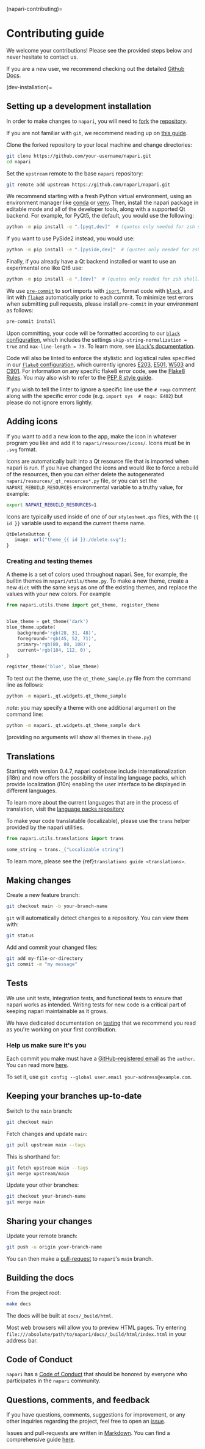 (napari-contributing)=
# Contributing guide

We welcome your contributions! Please see the provided steps below and never hesitate to contact us.

If you are a new user, we recommend checking out the detailed [Github Docs](https://docs.github.com/en).

(dev-installation)=
## Setting up a development installation

In order to make changes to `napari`, you will need to [fork](https://docs.github.com/en/get-started/quickstart/contributing-to-projects#forking-a-repository) the
[repository](https://github.com/napari/napari).

If you are not familiar with `git`, we recommend reading up on [this guide](https://docs.github.com/en/get-started/using-git/about-git#basic-git-commands).

Clone the forked repository to your local machine and change directories:
```sh
git clone https://github.com/your-username/napari.git
cd napari
```

Set the `upstream` remote to the base `napari` repository:
```sh
git remote add upstream https://github.com/napari/napari.git
```

We recommend starting with a fresh Python virtual environment, using an environment manager like
[conda](https://docs.conda.io/projects/conda/en/latest/user-guide/tasks/manage-environments.html) or [venv](https://docs.python.org/3/library/venv.html). Then, install the napari package
in editable mode and all of the developer tools, along with a supported Qt backend. For example, for PyQt5, the default, you would use the following:
```sh
python -m pip install -e ".[pyqt,dev]"  # (quotes only needed for zsh shell)
```

If you want to use PySide2 instead, you would use:
```sh
python -m pip install -e ".[pyside,dev]"  # (quotes only needed for zsh shell)
```

Finally, if you already have a Qt backend installed or want to use an experimental one like Qt6 use:
```sh
python -m pip install -e ".[dev]"  # (quotes only needed for zsh shell)
```



We use [`pre-commit`](https://pre-commit.com) to sort imports with
[`isort`](https://github.com/PyCQA/isort), format code with
[`black`](https://github.com/psf/black), and lint with
[`flake8`](https://github.com/PyCQA/flake8) automatically prior to each commit.
To minimize test errors when submitting pull requests, please install `pre-commit`
in your environment as follows:

```sh
pre-commit install
```

Upon committing, your code will be formatted according to our [`black`
configuration](https://github.com/napari/napari/blob/main/pyproject.toml), which includes the settings
`skip-string-normalization = true` and `max-line-length = 79`. To learn more,
see [`black`'s documentation](https://black.readthedocs.io/en/stable/).

Code will also be linted to enforce the stylistic and logistical rules specified
in our [`flake8` configuration](https://github.com/napari/napari/blob/main/setup.cfg), which currently ignores
[E203](https://lintlyci.github.io/Flake8Rules/rules/E203.html),
[E501](https://lintlyci.github.io/Flake8Rules/rules/E501.html),
[W503](https://lintlyci.github.io/Flake8Rules/rules/W503.html) and
[C901](https://lintlyci.github.io/Flake8Rules/rules/C901.html).  For information
on any specific flake8 error code, see the [Flake8
Rules](https://lintlyci.github.io/Flake8Rules/).  You may also wish to refer to
the [PEP 8 style guide](https://peps.python.org/pep-0008/).

If you wish to tell the linter to ignore a specific line use the `# noqa`
comment along with the specific error code (e.g. `import sys  # noqa: E402`) but
please do not ignore errors lightly.

## Adding icons

If you want to add a new icon to the app, make the icon in whatever program you
like and add it to `napari/resources/icons/`.  Icons must be in `.svg` format.

Icons are automatically built into a Qt resource file that is imported when
napari is run.  If you have changed the icons and would like to force a rebuild
of the resources, then you can either delete the autogenerated
`napari/resources/_qt_resources*.py` file, or you can set the
`NAPARI_REBUILD_RESOURCES` environmental variable to a truthy value, for
example:

```sh
export NAPARI_REBUILD_RESOURCES=1
```

Icons are typically used inside of one of our `stylesheet.qss` files, with the
`{{ id }}` variable used to expand the current theme name.

```css
QtDeleteButton {
   image: url("theme_{{ id }}:/delete.svg");
}
```

### Creating and testing themes

A theme is a set of colors used throughout napari.  See, for example, the
builtin themes in `napari/utils/theme.py`.  To make a new theme, create a new
`dict` with the same keys as one of the existing themes, and
replace the values with your new colors.  For example

```python
from napari.utils.theme import get_theme, register_theme


blue_theme = get_theme('dark')
blue_theme.update(
    background='rgb(28, 31, 48)',
    foreground='rgb(45, 52, 71)',
    primary='rgb(80, 88, 108)',
    current='rgb(184, 112, 0)',
)

register_theme('blue', blue_theme)
```


To test out the theme, use the
`qt_theme_sample.py` file from the command line as follows:

```sh
python -m napari._qt.widgets.qt_theme_sample
```
*note*: you may specify a theme with one additional argument on the command line:
```sh
python -m napari._qt.widgets.qt_theme_sample dark
```
(providing no arguments will show all themes in `theme.py`)

## Translations

Starting with version 0.4.7, napari codebase include internationalization
(i18n) and now offers the possibility of installing language packs, which
provide localization (l10n) enabling the user interface to be displayed in
different languages.

To learn more about the current languages that are in the process of
translation, visit the [language packs repository](https://github.com/napari/napari-language-packs)

To make your code translatable (localizable), please use the `trans` helper
provided by the napari utilities.

```python
from napari.utils.translations import trans

some_string = trans._("Localizable string")
```

To learn more, please see the {ref}`translations guide <translations>`.

## Making changes

Create a new feature branch:
```sh
git checkout main -b your-branch-name
```

`git` will automatically detect changes to a repository.
You can view them with:
```sh
git status
```

Add and commit your changed files:
```sh
git add my-file-or-directory
git commit -m "my message"
```

## Tests

We use unit tests, integration tests, and functional tests to ensure that
napari works as intended. Writing tests for new code is a critical part of
keeping napari maintainable as it grows.

We have dedicated documentation on [testing](napari-testing) that we recommend you
read as you're working on your first contribution.

### Help us make sure it's you

Each commit you make must have a [GitHub-registered email](https://github.com/settings/emails)
as the `author`. You can read more [here](https://docs.github.com/en/account-and-profile/setting-up-and-managing-your-personal-account-on-github/managing-email-preferences/setting-your-commit-email-address).

To set it, use `git config --global user.email your-address@example.com`.

## Keeping your branches up-to-date

Switch to the `main` branch:
```sh
git checkout main
```

Fetch changes and update `main`:
```sh
git pull upstream main --tags
```

This is shorthand for:
```sh
git fetch upstream main --tags
git merge upstream/main
```

Update your other branches:
```sh
git checkout your-branch-name
git merge main
```

## Sharing your changes

Update your remote branch:
```sh
git push -u origin your-branch-name
```

You can then make a
[pull-request](https://docs.github.com/en/get-started/quickstart/contributing-to-projects#making-a-pull-request) to `napari`'s `main` branch.

## Building the docs

From the project root:
```sh
make docs
```

The docs will be built at `docs/_build/html`.

Most web browsers will allow you to preview HTML pages.
Try entering `file:///absolute/path/to/napari/docs/_build/html/index.html` in your address bar.

## Code of Conduct

`napari` has a [Code of Conduct](napari-coc) that should be honored by everyone who participates in the `napari` community.

## Questions, comments, and feedback

If you have questions, comments, suggestions for improvement, or any other inquiries
regarding the project, feel free to open an [issue](https://github.com/napari/napari/issues).

Issues and pull-requests are written in [Markdown](https://docs.github.com/en/get-started/writing-on-github/getting-started-with-writing-and-formatting-on-github/about-writing-and-formatting-on-github).
You can find a comprehensive guide [here](https://docs.github.com/en/get-started/writing-on-github/getting-started-with-writing-and-formatting-on-github/basic-writing-and-formatting-syntax).
